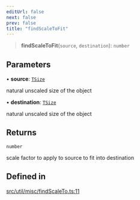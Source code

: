 ```yaml
---
editUrl: false
next: false
prev: false
title: "findScaleToFit"
---
```


> **findScaleToFit**(`source`, `destination`): `number`

## Parameters

• **source**: [`TSize`](/api/type-aliases/tsize/)

natural unscaled size of the object

• **destination**: [`TSize`](/api/type-aliases/tsize/)

natural unscaled size of the object

## Returns

`number`

scale factor to apply to source to fit into destination

## Defined in

[src/util/misc/findScaleTo.ts:11](https://github.com/fabricjs/fabric.js/blob/v6.0.0-rc4/src/util/misc/findScaleTo.ts#L11)
